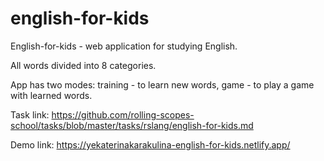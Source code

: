 # english-for-kids

English-for-kids - web application for studying English. 

All words divided into 8 categories. 

App has two modes: training - to learn new words, game - to play a game with learned words.

Task link: https://github.com/rolling-scopes-school/tasks/blob/master/tasks/rslang/english-for-kids.md

Demo link: https://yekaterinakarakulina-english-for-kids.netlify.app/
